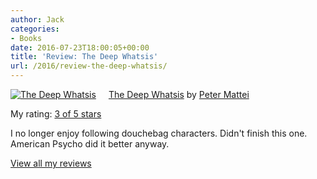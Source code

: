 ```yaml
---
author: Jack
categories:
- Books
date: 2016-07-23T18:00:05+00:00
title: 'Review: The Deep Whatsis'
url: /2016/review-the-deep-whatsis/
---
```


<a style="float: left; padding-right: 20px;" href="http://www.goodreads.com/book/show/17316555"><img src="http://d.gr-assets.com/books/1360646271m/17316555.jpg" alt="The Deep Whatsis" border="0" /></a>
  
[The Deep Whatsis][1] by [Peter Mattei][2]
  
My rating: [3 of 5 stars][3]

I no longer enjoy following douchebag characters. Didn't finish this one. American Psycho did it better anyway.

[View all my reviews][3]

 [1]: http://www.goodreads.com/book/show/17316555
 [2]: http://www.goodreads.com/author/show/5272329
 [3]: http://www.goodreads.com/review/show/1705079013